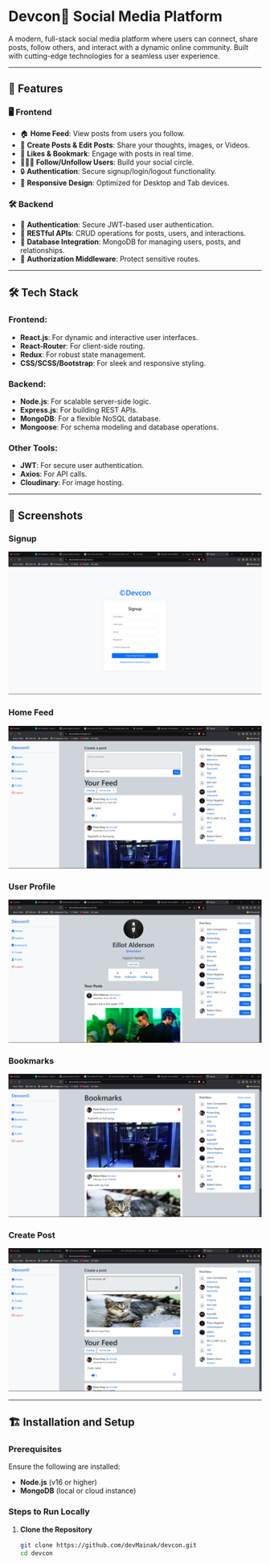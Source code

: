 # Devcon🌟 Social Media Platform

A modern, full-stack social media platform where users can connect, share posts, follow others, and interact with a dynamic online community. Built with cutting-edge technologies for a seamless user experience.

---

## 🚀 Features

### 🖥️ **Frontend**
- 🏠 **Home Feed**: View posts from users you follow.
- 📝 **Create Posts & Edit Posts**: Share your thoughts, images, or Videos.
- 💬 **Likes & Bookmark**: Engage with posts in real time.
- 🧑‍🤝‍🧑 **Follow/Unfollow Users**: Build your social circle.
- 🔒 **Authentication**: Secure signup/login/logout functionality.
- 📱 **Responsive Design**: Optimized for Desktop and Tab devices.

### 🛠️ **Backend**
- 🔑 **Authentication**: Secure JWT-based user authentication.
- 📜 **RESTful APIs**: CRUD operations for posts, users, and interactions.
- 💾 **Database Integration**: MongoDB for managing users, posts, and relationships.
- 🔐 **Authorization Middleware**: Protect sensitive routes.

---

## 🛠️ Tech Stack

### **Frontend:**
- **React.js**: For dynamic and interactive user interfaces.
- **React-Router**: For client-side routing.
- **Redux**: For robust state management.
- **CSS/SCSS/Bootstrap**: For sleek and responsive styling.

### **Backend:**
- **Node.js**: For scalable server-side logic.
- **Express.js**: For building REST APIs.
- **MongoDB**: For a flexible NoSQL database.
- **Mongoose**: For schema modeling and database operations.

### **Other Tools:**
- **JWT**: For secure user authentication.
- **Axios**: For API calls.
- **Cloudinary**: For image hosting.

---

## 🌟 Screenshots

### **Signup**
![Signup Page](./frontend/devcon-frontend/public/signup.png)

### **Home Feed**
![Home Feed](./frontend/devcon-frontend/public/feed.png)

### **User Profile**
![User Profile](./frontend/devcon-frontend/public/profile.png)

### **Bookmarks**
![User Bookmarks](./frontend/devcon-frontend/public/bookmarks.png)

### **Create Post**
![Create Post](./frontend/devcon-frontend/public/createpost.png)

---

## 🏗️ Installation and Setup

### Prerequisites
Ensure the following are installed:
- **Node.js** (v16 or higher)
- **MongoDB** (local or cloud instance)

### Steps to Run Locally

1. **Clone the Repository**
   ```bash
   git clone https://github.com/devMainak/devcon.git
   cd devcon
